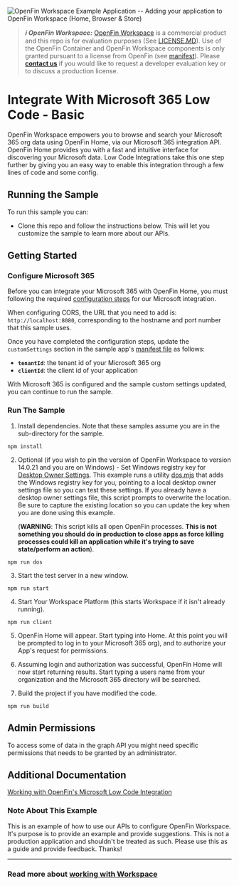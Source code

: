 ![OpenFin Workspace Example Application -- Adding your application to OpenFin Workspace (Home, Browser & Store)](../../assets/OpenFin-Workspace-Starter.png)

> **_:information_source: OpenFin Workspace:_** [OpenFin Workspace](https://www.openfin.co/workspace/) is a commercial product and this repo is for evaluation purposes (See [LICENSE.MD](LICENSE.MD)). Use of the OpenFin Container and OpenFin Workspace components is only granted pursuant to a license from OpenFin (see [manifest](public/manifest.fin.json)). Please [**contact us**](https://www.openfin.co/workspace/poc/) if you would like to request a developer evaluation key or to discuss a production license.

# Integrate With Microsoft 365 Low Code - Basic

OpenFin Workspace empowers you to browse and search your Microsoft 365 org data using OpenFin Home, via our Microsoft 365 integration API. OpenFin Home provides you with a fast and intuitive interface for discovering your Microsoft data. Low Code Integrations take this one step further by giving you an easy way to enable this integration through a few lines of code and some config.

## Running the Sample

To run this sample you can:

- Clone this repo and follow the instructions below. This will let you customize the sample to learn more about our APIs.

## Getting Started

### Configure Microsoft 365

Before you can integrate your Microsoft 365 with OpenFin Home, you must following the required [configuration steps](https://developers.openfin.co/of-docs/docs/ms365-integration) for our Microsoft integration.

When configuring CORS, the URL that you need to add is: `http://localhost:8080`, corresponding to the hostname and port number that this sample uses.

Once you have completed the configuration steps, update the `customSettings` section in the sample app's [manifest file](./public/manifest.fin.json) as follows:

- **`tenantId`**: the tenant id of your Microsoft 365 org
- **`clientId`**: the client id of your application

With Microsoft 365 is configured and the sample custom settings updated, you can continue to run the sample.

### Run The Sample

1. Install dependencies. Note that these samples assume you are in the sub-directory for the sample.

```shell
npm install
```

2. Optional (if you wish to pin the version of OpenFin Workspace to version 14.0.21 and you are on Windows) - Set Windows registry key for [Desktop Owner Settings](https://developers.openfin.co/docs/desktop-owner-settings).
   This example runs a utility [dos.mjs](./scripts/dos.mjs) that adds the Windows registry key for you, pointing to a local desktop owner
   settings file so you can test these settings. If you already have a desktop owner settings file, this script prompts to overwrite the location. Be sure to capture the existing location so you can update the key when you are done using this example.

   (**WARNING**: This script kills all open OpenFin processes. **This is not something you should do in production to close apps as force killing processes could kill an application while it's trying to save state/perform an action**).

```shell
npm run dos
```

3. Start the test server in a new window.

```shell
npm run start
```

4. Start Your Workspace Platform (this starts Workspace if it isn't already running).

```shell
npm run client
```

5. OpenFin Home will appear. Start typing into Home. At this point you will be prompted to log in to your Microsoft 365 org), and to authorize your App's request for permissions.

6. Assuming login and authorization was successful, OpenFin Home will now start returning results. Start typing a users name from your organization and the Microsoft 365 directory will be searched.

7. Build the project if you have modified the code.

```shell
npm run build
```

## Admin Permissions

To access some of data in the graph API you might need specific permissions that needs to be granted by an administrator.

## Additional Documentation

[Working with OpenFin's Microsoft Low Code Integration](https://developers.openfin.co/of-docs/docs/microflows-microsoft)

### Note About This Example

This is an example of how to use our APIs to configure OpenFin Workspace. It's purpose is to provide an example and provide suggestions. This is not a production application and shouldn't be treated as such. Please use this as a guide and provide feedback. Thanks!

---

### Read more about [working with Workspace](https://developers.openfin.co/of-docs/docs/overview-of-workspace)
